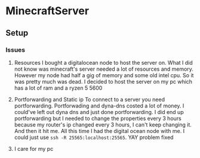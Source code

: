 # MinecraftServer
## Setup
### Issues 
1. Resources
I bought a digitalocean node to host the server on. What I did not know was minecraft's server needed a lot of resources and memory. 
However my node had half a gig of memory and some old intel cpu. So it was pretty much was dead. I decided to host the server on my pc which has a lot of ram 
and a ryzen 5 5600

2. Portforwarding and Static ip
To connect to a server you need portforwarding. Portforwading and dyna-dns costed a lot of money. I could've left out dyna dns and just done portforwarding.
I did end up portforwarding but I needed to change the properties every 3 hours because my router's ip changed every 3 hours, I can't keep changing it.
And then it hit me. All this time I had the digital ocean node with me. I could just use `ssh -R 25565:localhost:25565`. YAY problem fixed

3. I care for my pc
 
